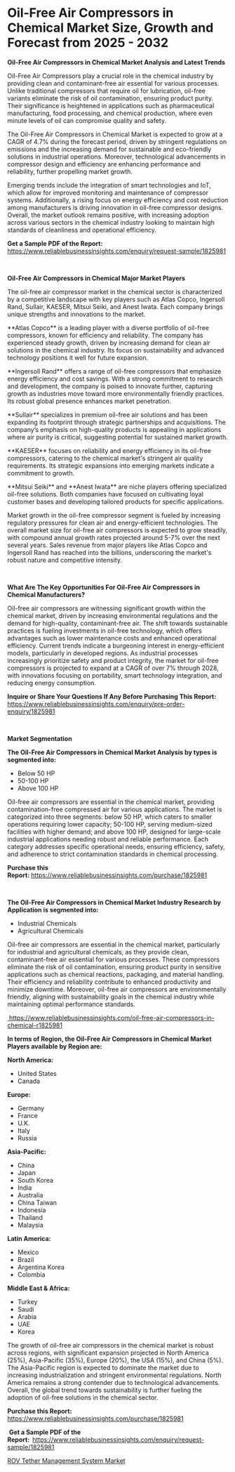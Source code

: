 <p><h1>Oil-Free Air Compressors in Chemical Market Size, Growth and Forecast from 2025 - 2032</h1></p><p><strong>Oil-Free Air Compressors in Chemical Market Analysis and Latest Trends</strong></p>
<p><p>Oil-Free Air Compressors play a crucial role in the chemical industry by providing clean and contaminant-free air essential for various processes. Unlike traditional compressors that require oil for lubrication, oil-free variants eliminate the risk of oil contamination, ensuring product purity. Their significance is heightened in applications such as pharmaceutical manufacturing, food processing, and chemical production, where even minute levels of oil can compromise quality and safety.</p><p>The Oil-Free Air Compressors in Chemical Market is expected to grow at a CAGR of 4.7% during the forecast period, driven by stringent regulations on emissions and the increasing demand for sustainable and eco-friendly solutions in industrial operations. Moreover, technological advancements in compressor design and efficiency are enhancing performance and reliability, further propelling market growth. </p><p>Emerging trends include the integration of smart technologies and IoT, which allow for improved monitoring and maintenance of compressor systems. Additionally, a rising focus on energy efficiency and cost reduction among manufacturers is driving innovation in oil-free compressor designs. Overall, the market outlook remains positive, with increasing adoption across various sectors in the chemical industry looking to maintain high standards of cleanliness and operational efficiency.</p></p>
<p><strong>Get a Sample PDF of the Report:&nbsp;</strong> <a href="https://www.reliablebusinessinsights.com/enquiry/request-sample/1825981?utm_campaign=2276&utm_medium=2&utm_source=Github&utm_content=ia&utm_term=12042025&utm_id=oil-free-air-compressors-in-chemical">https://www.reliablebusinessinsights.com/enquiry/request-sample/1825981</a></p>
<p>&nbsp;</p>
<p><strong>Oil-Free Air Compressors in Chemical Major Market Players</strong></p>
<p><p>The oil-free air compressor market in the chemical sector is characterized by a competitive landscape with key players such as Atlas Copco, Ingersoll Rand, Sullair, KAESER, Mitsui Seiki, and Anest Iwata. Each company brings unique strengths and innovations to the market.</p><p>**Atlas Copco** is a leading player with a diverse portfolio of oil-free compressors, known for efficiency and reliability. The company has experienced steady growth, driven by increasing demand for clean air solutions in the chemical industry. Its focus on sustainability and advanced technology positions it well for future expansion.</p><p>**Ingersoll Rand** offers a range of oil-free compressors that emphasize energy efficiency and cost savings. With a strong commitment to research and development, the company is poised to innovate further, capturing growth as industries move toward more environmentally friendly practices. Its robust global presence enhances market penetration.</p><p>**Sullair** specializes in premium oil-free air solutions and has been expanding its footprint through strategic partnerships and acquisitions. The company’s emphasis on high-quality products is appealing in applications where air purity is critical, suggesting potential for sustained market growth.</p><p>**KAESER** focuses on reliability and energy efficiency in its oil-free compressors, catering to the chemical market's stringent air quality requirements. Its strategic expansions into emerging markets indicate a commitment to growth.</p><p>**Mitsui Seiki** and **Anest Iwata** are niche players offering specialized oil-free solutions. Both companies have focused on cultivating loyal customer bases and developing tailored products for specific applications.</p><p>Market growth in the oil-free compressor segment is fueled by increasing regulatory pressures for clean air and energy-efficient technologies. The overall market size for oil-free air compressors is expected to grow steadily, with compound annual growth rates projected around 5-7% over the next several years. Sales revenue from major players like Atlas Copco and Ingersoll Rand has reached into the billions, underscoring the market's robust nature and competitive intensity.</p></p>
<p>&nbsp;</p>
<p><strong>What Are The Key Opportunities For Oil-Free Air Compressors in Chemical Manufacturers?</strong></p>
<p><p>Oil-free air compressors are witnessing significant growth within the chemical market, driven by increasing environmental regulations and the demand for high-quality, contaminant-free air. The shift towards sustainable practices is fueling investments in oil-free technology, which offers advantages such as lower maintenance costs and enhanced operational efficiency. Current trends indicate a burgeoning interest in energy-efficient models, particularly in developed regions. As industrial processes increasingly prioritize safety and product integrity, the market for oil-free compressors is projected to expand at a CAGR of over 7% through 2028, with innovations focusing on portability, smart technology integration, and reducing energy consumption.</p></p>
<p><strong>Inquire or Share Your Questions If Any Before Purchasing This Report:</strong> <a href="https://www.reliablebusinessinsights.com/enquiry/pre-order-enquiry/1825981?utm_campaign=2276&utm_medium=2&utm_source=Github&utm_content=ia&utm_term=12042025&utm_id=oil-free-air-compressors-in-chemical">https://www.reliablebusinessinsights.com/enquiry/pre-order-enquiry/1825981</a></p>
<p>&nbsp;</p>
<p><strong>Market Segmentation</strong></p>
<p><strong>The Oil-Free Air Compressors in Chemical Market Analysis by types is segmented into:</strong></p>
<p><ul><li>Below 50 HP</li><li>50-100 HP</li><li>Above 100 HP</li></ul></p>
<p><p>Oil-free air compressors are essential in the chemical market, providing contamination-free compressed air for various applications. The market is categorized into three segments: below 50 HP, which caters to smaller operations requiring lower capacity; 50-100 HP, serving medium-sized facilities with higher demand; and above 100 HP, designed for large-scale industrial applications needing robust and reliable performance. Each category addresses specific operational needs, ensuring efficiency, safety, and adherence to strict contamination standards in chemical processing.</p></p>
<p><strong>Purchase this Report:&nbsp;</strong><a href="https://www.reliablebusinessinsights.com/purchase/1825981?utm_campaign=2276&utm_medium=2&utm_source=Github&utm_content=ia&utm_term=12042025&utm_id=oil-free-air-compressors-in-chemical">https://www.reliablebusinessinsights.com/purchase/1825981</a></p>
<p>&nbsp;</p>
<p><strong>The Oil-Free Air Compressors in Chemical Market Industry Research by Application is segmented into:</strong></p>
<p><ul><li>Industrial Chemicals</li><li>Agricultural Chemicals</li></ul></p>
<p><p>Oil-free air compressors are essential in the chemical market, particularly for industrial and agricultural chemicals, as they provide clean, contaminant-free air essential for various processes. These compressors eliminate the risk of oil contamination, ensuring product purity in sensitive applications such as chemical reactions, packaging, and material handling. Their efficiency and reliability contribute to enhanced productivity and minimize downtime. Moreover, oil-free air compressors are environmentally friendly, aligning with sustainability goals in the chemical industry while maintaining optimal performance standards.</p></p>
<p><a href="https://www.reliablebusinessinsights.com/oil-free-air-compressors-in-chemical-r1825981?utm_campaign=2276&utm_medium=2&utm_source=Github&utm_content=ia&utm_term=12042025&utm_id=oil-free-air-compressors-in-chemical">&nbsp;https://www.reliablebusinessinsights.com/oil-free-air-compressors-in-chemical-r1825981</a></p>
<p><strong>In terms of Region, the Oil-Free Air Compressors in Chemical Market Players available by Region are:</strong></p>
<p>
    <p> <strong> North America: </strong>
        <ul>
            <li>United States</li>
            <li>Canada</li>
        </ul>
        </p> 
    <p> <strong> Europe: </strong>
        <ul>
            <li>Germany</li>
            <li>France</li>
            <li>U.K.</li>
            <li>Italy</li>
            <li>Russia</li>
        </ul>
        </p> 
    <p> <strong> Asia-Pacific: </strong>
        <ul>
            <li>China</li>
            <li>Japan</li>
            <li>South Korea</li>
            <li>India</li>
            <li>Australia</li>
            <li>China Taiwan</li>
            <li>Indonesia</li>
            <li>Thailand</li>
            <li>Malaysia</li>
        </ul>
        </p> 
    <p> <strong> Latin America: </strong>
        <ul>
            <li>Mexico</li>
            <li>Brazil</li>
            <li>Argentina Korea</li>
            <li>Colombia</li>
        </ul>
        </p> 
    <p> <strong> Middle East & Africa: </strong>
        <ul>
            <li>Turkey</li>
            <li>Saudi</li>
            <li>Arabia</li>
            <li>UAE</li>
            <li>Korea</li>
        </ul>
    </p>
    </p>
<p><p>The growth of oil-free air compressors in the chemical market is robust across regions, with significant expansion projected in North America (25%), Asia-Pacific (35%), Europe (20%), the USA (15%), and China (5%). The Asia-Pacific region is expected to dominate the market due to increasing industrialization and stringent environmental regulations. North America remains a strong contender due to technological advancements. Overall, the global trend towards sustainability is further fueling the adoption of oil-free solutions in the chemical sector.</p></p>
<p><strong>Purchase this Report: </strong><a href="https://www.reliablebusinessinsights.com/purchase/1825981?utm_campaign=2276&utm_medium=2&utm_source=Github&utm_content=ia&utm_term=12042025&utm_id=oil-free-air-compressors-in-chemical">https://www.reliablebusinessinsights.com/purchase/1825981</a></p>
<p>&nbsp;<strong>Get a Sample PDF of the Report:&nbsp;&nbsp;</strong><a href="https://www.reliablebusinessinsights.com/enquiry/request-sample/1825981?utm_campaign=2276&utm_medium=2&utm_source=Github&utm_content=ia&utm_term=12042025&utm_id=oil-free-air-compressors-in-chemical">https://www.reliablebusinessinsights.com/enquiry/request-sample/1825981</a></p>
<p><strong></strong></p>
<p><p><a href="https://github.com/ovtkosle/Market-Research-Report-List-1/blob/main/rov-tether-management-system-market.md?utm_campaign=2276&utm_medium=2&utm_source=Github&utm_content=ia&utm_term=12042025&utm_id=oil-free-air-compressors-in-chemical">ROV Tether Management System Market</a></p></p>